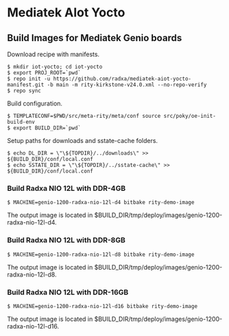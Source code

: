 # Mediatek AIot Yocto

## Build Images for Mediatek Genio boards

Download recipe with manifests.

```
$ mkdir iot-yocto; cd iot-yocto
$ export PROJ_ROOT=`pwd`
$ repo init -u https://github.com/radxa/mediatek-aiot-yocto-manifest.git -b main -m rity-kirkstone-v24.0.xml --no-repo-verify
$ repo sync
```

Build configuration.

```
$ TEMPLATECONF=$PWD/src/meta-rity/meta/conf source src/poky/oe-init-build-env
$ export BUILD_DIR=`pwd`
```

Setup paths for downloads and sstate-cache folders.

```
$ echo DL_DIR = \"\${TOPDIR}/../downloads\" >> ${BUILD_DIR}/conf/local.conf
$ echo SSTATE_DIR = \"\${TOPDIR}/../sstate-cache\" >> ${BUILD_DIR}/conf/local.conf
```

### Build Radxa NIO 12L with DDR-4GB

```
$ MACHINE=genio-1200-radxa-nio-12l-d4 bitbake rity-demo-image
```

The output image is located in $BUILD_DIR/tmp/deploy/images/genio-1200-radxa-nio-12l-d4.

### Build Radxa NIO 12L with DDR-8GB

```
$ MACHINE=genio-1200-radxa-nio-12l-d8 bitbake rity-demo-image
```

The output image is located in $BUILD_DIR/tmp/deploy/images/genio-1200-radxa-nio-12l-d8.

### Build Radxa NIO 12L with DDR-16GB

```
$ MACHINE=genio-1200-radxa-nio-12l-d16 bitbake rity-demo-image
```

The output image is located in $BUILD_DIR/tmp/deploy/images/genio-1200-radxa-nio-12l-d16.
